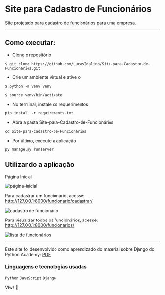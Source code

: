 # Site para Cadastro de Funcionários

Site projetado para cadastro de funcionários para uma empresa.

-----------

## Como executar:

 - Clone o repositório
 
`$ git clone https://github.com/LucasIdalino/Site-para-Cadastro-de-Funcionarios.git`

  - Crie um ambiente virtual e ative o
  
`$ python -m venv venv`

`$ source venv/bin/activate`

  - No terminal, instale os requerimentos
  
`pip install -r requirements.txt`

  - Abra a pasta Site-para-Cadastro-de-Funcionários
  
`cd Site-para-Cadastro-de-Funcionários`

  - Por último, execute a aplicação
  
`py manage.py runserver`

## Utilizando a aplicação

Página Inicial

![página-inicial ](https://user-images.githubusercontent.com/93747485/202456435-724a4973-a991-48e4-ba4a-8ed2af2da320.png)

Para cadastrar um funcionário, acesse: http://127.0.0.1:8000/funcionario/cadastrar/

![cadastro de funcionário](https://user-images.githubusercontent.com/93747485/202456425-26f1c805-df40-42d6-adae-764d5313e065.png)

Para visualizar todos os funcionários, acesse: http://127.0.0.1:8000/funcionarios/

![lista de funcionários](https://user-images.githubusercontent.com/93747485/202456432-f69aa378-4aae-4aab-9eec-2042789797bc.png)

-------------

Este site foi desenvolvido como aprendizado do material sobre Django do Python Academy: [PDF](https://pythonacademy.com.br/ebooks/desenvolvimento-web-com-python-e-django/)

### Linguagens e tecnologias usadas

`Python`
`JavaScript`
`Django`

Vlw! :metal:
